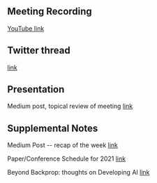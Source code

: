 ## Meeting Recording

[YouTube link](https://www.youtube.com/watch?v=gsdfx4G5GP8&feature=emb_logo)

## Twitter thread

[link](https://twitter.com/Orthogonal_Lab/status/1363221919764471813)

## Presentation

Medium post, topical review of meeting  [link](---)

## Supplemental Notes

Medium Post -- recap of the week  [link](---)

Paper/Conference Schedule for 2021 [link](https://docs.google.com/spreadsheets/d/1T5qIQRJy-k0EgprmNKdrZFeU9SPNcbyksJ1_1ZNWU7Y/edit#gid=0)

Beyond Backprop: thoughts on Developing AI  [link](https://docs.google.com/presentation/d/14GjFdzLlvAJsSdbk1_lec5NQHw2X9rhRV8yMQgSRAAo/edit#slide=id.gbea2675ff1_0_1)
